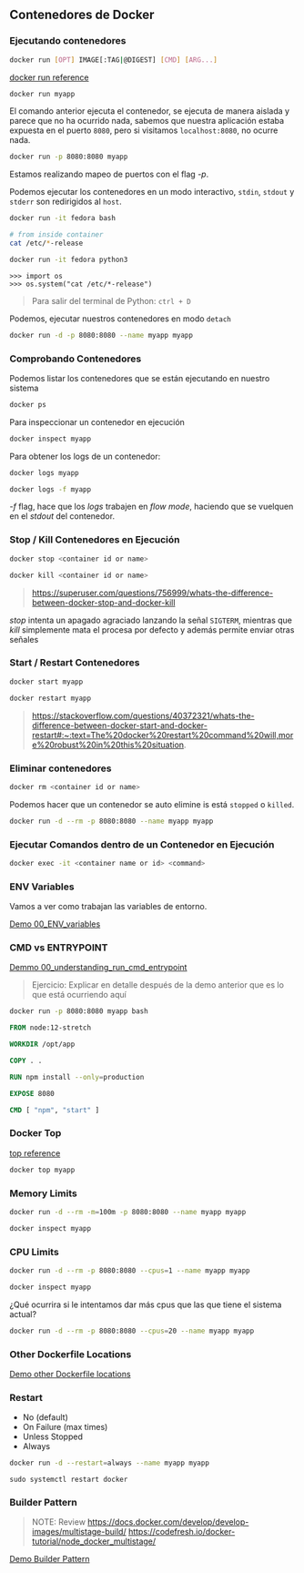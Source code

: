 ## Contenedores de Docker

### Ejecutando contenedores

```bash
docker run [OPT] IMAGE[:TAG|@DIGEST] [CMD] [ARG...]
```

[docker run reference](https://docs.docker.com/engine/reference/run/)

```bash
docker run myapp
```

El comando anterior ejecuta el contenedor, se ejecuta de manera aislada y parece que no ha ocurrido nada, sabemos que nuestra aplicación estaba expuesta en el puerto `8080`, pero si visitamos `localhost:8080`, no ocurre nada.

```bash
docker run -p 8080:8080 myapp
```

Estamos realizando mapeo de puertos con el flag *-p*.

Podemos ejecutar los contenedores en un modo interactivo, `stdin`, `stdout` y `stderr` son redirigidos al `host`.

```bash
docker run -it fedora bash
```

```bash
# from inside container 
cat /etc/*-release
```

```bash
docker run -it fedora python3
```

```
>>> import os
>>> os.system("cat /etc/*-release")
```

> Para salir del terminal de Python: `ctrl + D` 

Podemos, ejecutar nuestros contenedores en modo `detach`

```bash
docker run -d -p 8080:8080 --name myapp myapp
```

### Comprobando Contenedores

Podemos listar los contenedores que se están ejecutando en nuestro sistema

```bash
docker ps
```

Para inspeccionar un contenedor en ejecución

```bash
docker inspect myapp
```

Para obtener los logs de un contenedor:

```bash
docker logs myapp
```

```bash
docker logs -f myapp
```

*-f* flag, hace que los _logs_ trabajen en _flow mode_, haciendo que se vuelquen en el _stdout_ del contenedor. 

### Stop / Kill Contenedores en Ejecución

```bash
docker stop <container id or name>
```

```bash
docker kill <container id or name>
```

> https://superuser.com/questions/756999/whats-the-difference-between-docker-stop-and-docker-kill

_stop_ intenta un apagado agraciado lanzando la señal `SIGTERM`, mientras que _kill_ simplemente mata el procesa por defecto y además permite enviar otras señales

### Start / Restart Contenedores

```bash
docker start myapp
```

```bash
docker restart myapp
```

> https://stackoverflow.com/questions/40372321/whats-the-difference-between-docker-start-and-docker-restart#:~:text=The%20docker%20restart%20command%20will,more%20robust%20in%20this%20situation.

### Eliminar contenedores

```bash
docker rm <container id or name>
```

Podemos hacer que un contenedor se auto elimine is está `stopped` o `killed`.

```bash
docker run -d --rm -p 8080:8080 --name myapp myapp
```

### Ejecutar Comandos dentro de un Contenedor en Ejecución

```bash
docker exec -it <container name or id> <command>
```

### ENV Variables 

Vamos a ver como trabajan las variables de entorno.

[Demo 00_ENV_variables](03_docker_containers/00_ENV_variables)

### CMD vs ENTRYPOINT

[Demmo 00_understanding_run_cmd_entrypoint](02_docker/01_images/00_understanding_run_cmd_entrypoint)

> Ejercicio: Explicar en detalle después de la demo anterior que es lo que está ocurriendo aquí

```bash
docker run -p 8080:8080 myapp bash
```

```Dockerfile
FROM node:12-stretch

WORKDIR /opt/app

COPY . .

RUN npm install --only=production

EXPOSE 8080

CMD [ "npm", "start" ]
```

### Docker Top

[top reference](https://docs.docker.com/engine/reference/commandline/top/)

```bash
docker top myapp
```

### Memory Limits

```bash
docker run -d --rm -m=100m -p 8080:8080 --name myapp myapp
```

```bash
docker inspect myapp
```

### CPU Limits

```bash
docker run -d --rm -p 8080:8080 --cpus=1 --name myapp myapp
```

```bash
docker inspect myapp
```

¿Qué ocurrira si le intentamos dar más cpus que las que tiene el sistema actual?

```bash
docker run -d --rm -p 8080:8080 --cpus=20 --name myapp myapp
```

### Other Dockerfile Locations

[Demo other Dockerfile locations](03_contenedores/01_otras_localizaciones_dockerfile)

### Restart

* No (default)
* On Failure (max times)
* Unless Stopped
* Always

```bash
docker run -d --restart=always --name myapp myapp
```

```
sudo systemctl restart docker
```

### Builder Pattern

> NOTE: Review https://docs.docker.com/develop/develop-images/multistage-build/
> https://codefresh.io/docker-tutorial/node_docker_multistage/

[Demo Builder Pattern](03_contenedores/02_builder_pattern)
